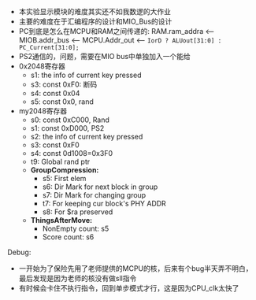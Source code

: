 * 本实验显示模块的难度其实还不如我数逻的大作业
* 主要的难度在于汇编程序的设计和MIO_Bus的设计
* PC到底是怎么在MCPU和RAM之间传递的: RAM.ram_addra <-- MIOB.addr_bus <-- MCPU.Addr_out <-- `IorD ? ALUout[31:0] : PC_Current[31:0];`
* PS2通信的，问题，需要在MIO bus中单独加入一个能给
* 0x2048寄存器
  * s1: the info of current key pressed
  * s3: const 0xF0: 断码
  * s4: const 0x04
  * s5: const 0x0, rand
* my2048寄存器
  * s0: const 0xC000, Rand
  * s1: const 0xD000, PS2
  * s2: the info of current key pressed
  * s3: const 0xF0
  * s4: const 0d1008=0x3F0
  * t9: Global rand ptr
  * **GroupCompression:**
    * s5: First elem
    * s6: Dir Mark for next block in group
    * s7: Dir Mark for changing group
    * t7: For keeping cur block's PHY ADDR
    * s8: For $ra preserved
  * **ThingsAfterMove:**
    * NonEmpty count: s5
    * Score count: s6


Debug:

* 一开始为了保险先用了老师提供的MCPU的核，后来有个bug半天弄不明白，最后发现是因为老师的核没有做sll指令
* 有时候会卡住不执行指令，回到单步模式才行，这是因为CPU_clk太快了